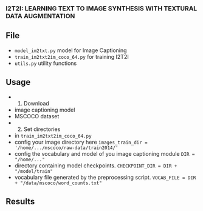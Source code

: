 ### I2T2I: LEARNING TEXT TO IMAGE SYNTHESIS WITH TEXTURAL DATA AUGMENTATION


## File
* `model_im2txt.py` model for Image Captioning
* `train_im2txt2im_coco_64.py` for training I2T2I
* `utils.py` utility functions

## Usage
* 1. Download
 * image captioning model
 * MSCOCO dataset
* 2. Set directories
 * in `train_im2txt2im_coco_64.py` 
 * config your image directory here
`images_train_dir = '/home/.../mscoco/raw-data/train2014/'`
 * config the vocabulary and model of you image captioning module `DIR = "/home/..."`
 * directory containing model checkpoints.
`CHECKPOINT_DIR = DIR + "/model/train"`
 * vocabulary file generated by the preprocessing script.
`VOCAB_FILE = DIR + "/data/mscoco/word_counts.txt"`

## Results